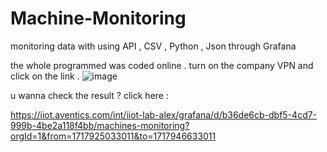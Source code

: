# Machine-Monitoring
monitoring data with using API , CSV , Python , Json through Grafana

the whole programmed was coded online .
turn on the company VPN and click on the link .
![image](https://github.com/HamidrezaRahimian/Machine-Monitoring/assets/143603503/87452976-675b-4566-96dd-7e326438cd6d)


u wanna check the result ? click here :

https://iiot.aventics.com/int/iiot-lab-alex/grafana/d/b36de6cb-dbf5-4cd7-999b-4be2a118f4bb/machines-monitoring?orgId=1&from=1717925033011&to=1717946633011
